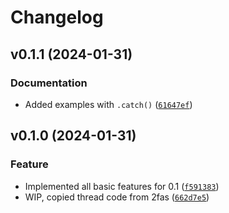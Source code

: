 # Changelog

<!--next-version-placeholder-->

## v0.1.1 (2024-01-31)

### Documentation

* Added examples with `.catch()` ([`61647ef`](https://github.com/robinvandernoord/threadful/commit/61647efa7d78fafd4b2531d2410f51c81b5e9a3a))

## v0.1.0 (2024-01-31)

### Feature

* Implemented all basic features for 0.1 ([`f591383`](https://github.com/robinvandernoord/threadful/commit/f59138321fbd7b0740984b3fb00031676af9a687))
* WIP, copied thread code from 2fas ([`662d7e5`](https://github.com/robinvandernoord/threadful/commit/662d7e52ba9219d0a3683312c08f6d9ed8fc552e))
